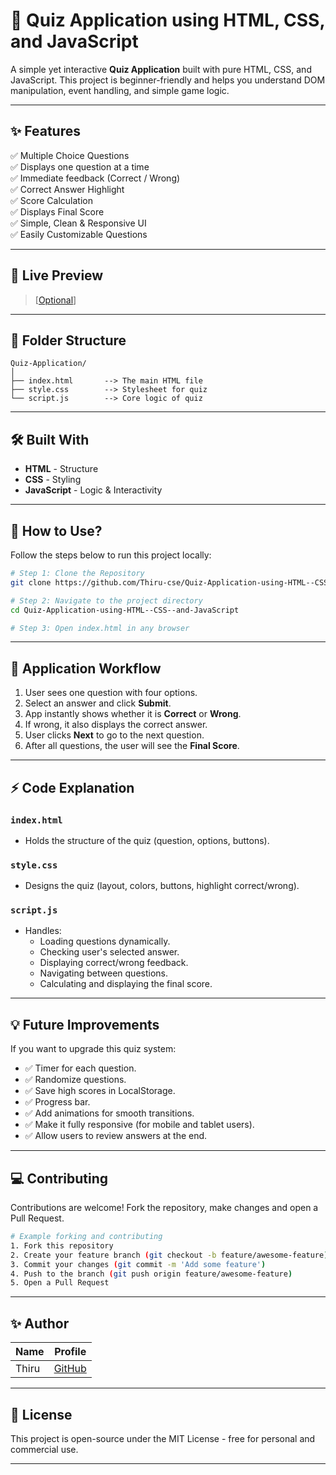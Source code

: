 # 🎯 Quiz Application using HTML, CSS, and JavaScript

A simple yet interactive **Quiz Application** built with pure HTML, CSS, and JavaScript. This project is beginner-friendly and helps you understand DOM manipulation, event handling, and simple game logic.

---

## ✨ Features

✅ Multiple Choice Questions  
✅ Displays one question at a time  
✅ Immediate feedback (Correct / Wrong)  
✅ Correct Answer Highlight  
✅ Score Calculation  
✅ Displays Final Score  
✅ Simple, Clean & Responsive UI  
✅ Easily Customizable Questions

---

## 📸 Live Preview

> [[Optional](https://quiz-application-using-html-css-and-java-script.vercel.app/)]

---

## 📂 Folder Structure

```
Quiz-Application/
│
├── index.html       --> The main HTML file
├── style.css        --> Stylesheet for quiz
└── script.js        --> Core logic of quiz
```

---

## 🛠️ Built With

- **HTML** - Structure
- **CSS** - Styling
- **JavaScript** - Logic & Interactivity

---

## 🚦 How to Use?

Follow the steps below to run this project locally:

```bash
# Step 1: Clone the Repository
git clone https://github.com/Thiru-cse/Quiz-Application-using-HTML--CSS--and-JavaScript.git

# Step 2: Navigate to the project directory
cd Quiz-Application-using-HTML--CSS--and-JavaScript

# Step 3: Open index.html in any browser
```

---

## 📑 Application Workflow

1. User sees one question with four options.
2. Select an answer and click **Submit**.
3. App instantly shows whether it is **Correct** or **Wrong**.
4. If wrong, it also displays the correct answer.
5. User clicks **Next** to go to the next question.
6. After all questions, the user will see the **Final Score**.

---

## ⚡ Code Explanation

### `index.html`
- Holds the structure of the quiz (question, options, buttons).
  
### `style.css`
- Designs the quiz (layout, colors, buttons, highlight correct/wrong).

### `script.js`
- Handles:
    - Loading questions dynamically.
    - Checking user's selected answer.
    - Displaying correct/wrong feedback.
    - Navigating between questions.
    - Calculating and displaying the final score.

---

## 💡 Future Improvements

If you want to upgrade this quiz system:

- ✅ Timer for each question.
- ✅ Randomize questions.
- ✅ Save high scores in LocalStorage.
- ✅ Progress bar.
- ✅ Add animations for smooth transitions.
- ✅ Make it fully responsive (for mobile and tablet users).
- ✅ Allow users to review answers at the end.

---

## 💻 Contributing

Contributions are welcome! Fork the repository, make changes and open a Pull Request.

```bash
# Example forking and contributing
1. Fork this repository
2. Create your feature branch (git checkout -b feature/awesome-feature)
3. Commit your changes (git commit -m 'Add some feature')
4. Push to the branch (git push origin feature/awesome-feature)
5. Open a Pull Request
```

---

## ✨ Author

| Name  | Profile  |
|-------|----------|
| Thiru | [GitHub](https://github.com/Thiru-cse) |

---

## 📄 License

This project is open-source under the MIT License - free for personal and commercial use.

---

